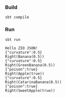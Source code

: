 ### Build
```
sbt compile
```

### Run
```
sbt run
```
```
Hello ZIO JSON!
{"curvature":0.5}
Right(Banana(0.5))
{"curvature":0.5}
Right(GreenBanana(0.5))
{"poison":true}
Right(Apple(true))
{"curvature":0.5}
Right(CatarinaBanana(0.5))
{"poison":true}
Right(SweetApple(true))
```
